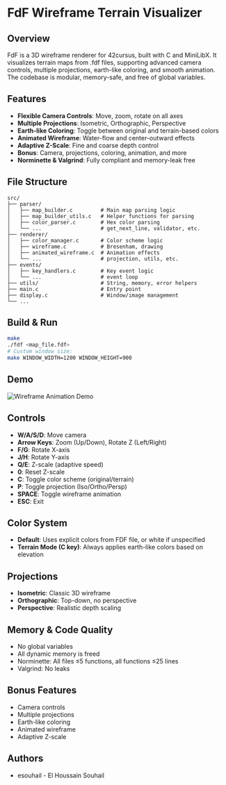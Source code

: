 # FdF Wireframe Terrain Visualizer

## Overview
FdF is a 3D wireframe renderer for 42cursus, built with C and MiniLibX. It visualizes terrain maps from .fdf files, supporting advanced camera controls, multiple projections, earth-like coloring, and smooth animation. The codebase is modular, memory-safe, and free of global variables.

## Features
- **Flexible Camera Controls**: Move, zoom, rotate on all axes
- **Multiple Projections**: Isometric, Orthographic, Perspective
- **Earth-like Coloring**: Toggle between original and terrain-based colors
- **Animated Wireframe**: Water-flow and center-outward effects
- **Adaptive Z-Scale**: Fine and coarse depth control
- **Bonus**: Camera, projections, coloring, animation, and more
- **Norminette & Valgrind**: Fully compliant and memory-leak free

## File Structure
```
src/
├── parser/
│   ├── map_builder.c         # Main map parsing logic
│   ├── map_builder_utils.c   # Helper functions for parsing
│   ├── color_parser.c        # Hex color parsing
│   └── ...                   # get_next_line, validator, etc.
├── renderer/
│   ├── color_manager.c       # Color scheme logic
│   ├── wireframe.c           # Bresenham, drawing
│   ├── animated_wireframe.c  # Animation effects
│   └── ...                   # projection, utils, etc.
├── events/
│   ├── key_handlers.c        # Key event logic
│   └── ...                   # event loop
├── utils/                    # String, memory, error helpers
├── main.c                    # Entry point
├── display.c                 # Window/image management
└── ...
```

## Build & Run
```sh
make
./fdf <map_file.fdf>
# Custom window size:
make WINDOW_WIDTH=1200 WINDOW_HEIGHT=900
```

## Demo
![Wireframe Animation Demo](video/whole_world_animation_4x_speed.gif)

## Controls
- **W/A/S/D**: Move camera
- **Arrow Keys**: Zoom (Up/Down), Rotate Z (Left/Right)
- **F/G**: Rotate X-axis
- **J/H**: Rotate Y-axis
- **Q/E**: Z-scale (adaptive speed)
- **0**: Reset Z-scale
- **C**: Toggle color scheme (original/terrain)
- **P**: Toggle projection (Iso/Ortho/Persp)
- **SPACE**: Toggle wireframe animation
- **ESC**: Exit

## Color System
- **Default**: Uses explicit colors from FDF file, or white if unspecified
- **Terrain Mode (C key)**: Always applies earth-like colors based on elevation

## Projections
- **Isometric**: Classic 3D wireframe
- **Orthographic**: Top-down, no perspective
- **Perspective**: Realistic depth scaling

## Memory & Code Quality
- No global variables
- All dynamic memory is freed
- Norminette: All files ≤5 functions, all functions ≤25 lines
- Valgrind: No leaks

## Bonus Features
- Camera controls
- Multiple projections
- Earth-like coloring
- Animated wireframe
- Adaptive Z-scale



## Authors
- esouhail - El Houssain Souhail